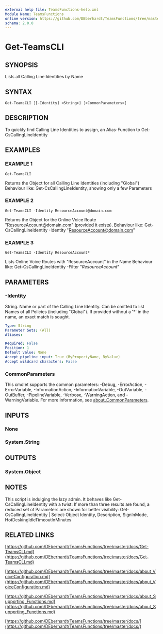 ```yaml
---
external help file: TeamsFunctions-help.xml
Module Name: TeamsFunctions
online version: https://github.com/DEberhardt/TeamsFunctions/tree/master/docs/Get-TeamsCLI.md
schema: 2.0.0
---
```


# Get-TeamsCLI

## SYNOPSIS
Lists all Calling Line Identities by Name

## SYNTAX

```
Get-TeamsCLI [[-Identity] <String>] [<CommonParameters>]
```

## DESCRIPTION
To quickly find Calling Line Identities to assign, an Alias-Function to Get-CsCallingLineIdentity

## EXAMPLES

### EXAMPLE 1
```
Get-TeamsCLI
```

Returns the Object for all Calling Line Identities (including "Global")
Behaviour like: Get-CsCallingLineIdentity, showing only a few Parameters

### EXAMPLE 2
```
Get-TeamsCLI -Identity ResourceAccount@domain.com
```

Returns the Object for the Online Voice Route "ResourceAccount@domain.com" (provided it exists).
Behaviour like: Get-CsCallingLineIdentity -Identity "ResourceAccount@domain.com"

### EXAMPLE 3
```
Get-TeamsCLI -Identity ResourceAccount*
```

Lists Online Voice Routes with "ResourceAccount" in the Name
Behaviour like: Get-CsCallingLineIdentity -Filter "*ResourceAccount*"

## PARAMETERS

### -Identity
String.
Name or part of the Calling Line Identity.
Can be omitted to list Names of all Policies (including "Global").
If provided without a '*' in the name, an exact match is sought.

```yaml
Type: String
Parameter Sets: (All)
Aliases:

Required: False
Position: 1
Default value: None
Accept pipeline input: True (ByPropertyName, ByValue)
Accept wildcard characters: False
```

### CommonParameters
This cmdlet supports the common parameters: -Debug, -ErrorAction, -ErrorVariable, -InformationAction, -InformationVariable, -OutVariable, -OutBuffer, -PipelineVariable, -Verbose, -WarningAction, and -WarningVariable. For more information, see [about_CommonParameters](http://go.microsoft.com/fwlink/?LinkID=113216).

## INPUTS

### None
### System.String
## OUTPUTS

### System.Object
## NOTES
This script is indulging the lazy admin.
It behaves like Get-CsCallingLineIdentity with a twist:
If more than three results are found, a reduced set of Parameters are shown for better visibility:
Get-CsCallingLineIdentity | Select-Object Identity, Description, SignInMode, HotDeskingIdleTimeoutInMinutes

## RELATED LINKS

[https://github.com/DEberhardt/TeamsFunctions/tree/master/docs/Get-TeamsCLI.md](https://github.com/DEberhardt/TeamsFunctions/tree/master/docs/Get-TeamsCLI.md)

[https://github.com/DEberhardt/TeamsFunctions/tree/master/docs/about_VoiceConfiguration.md](https://github.com/DEberhardt/TeamsFunctions/tree/master/docs/about_VoiceConfiguration.md)

[https://github.com/DEberhardt/TeamsFunctions/tree/master/docs/about_Supporting_Functions.md](https://github.com/DEberhardt/TeamsFunctions/tree/master/docs/about_Supporting_Functions.md)

[https://github.com/DEberhardt/TeamsFunctions/tree/master/docs/](https://github.com/DEberhardt/TeamsFunctions/tree/master/docs/)

